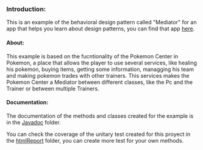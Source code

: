 ### Introduction:
This is an example of the behavioral design pattern called "Mediator" for an app that helps you learn about design patterns, you can find that app [here](https://github.com/JoseMartinez117/AppPatrones "here").

#### About: 
This example is based on the fucntionality of the Pokemon Center in Pokemon, a place that allows the player to use several services, like healing his pokemon, buying items, getting some information, managging his team and making pokemon trades with other trainers. This services makes the Pokemon Center a Mediator between different classes, like the Pc and the Trainer or between multiple Trainers.

#### Documentation: 
The documentation of the methods and classes created for the example is in the [Javadoc](https://github.com/BloodSlayer-404/Mediator/tree/master/JavaDoc "Javadoc") folder. 

You can check the coverage of the unitary test created for this proyect in the [htmlReport](https://github.com/BloodSlayer-404/Mediator/tree/master/htmlReport "htmlReport") folder, you can create more test for your own methods.
